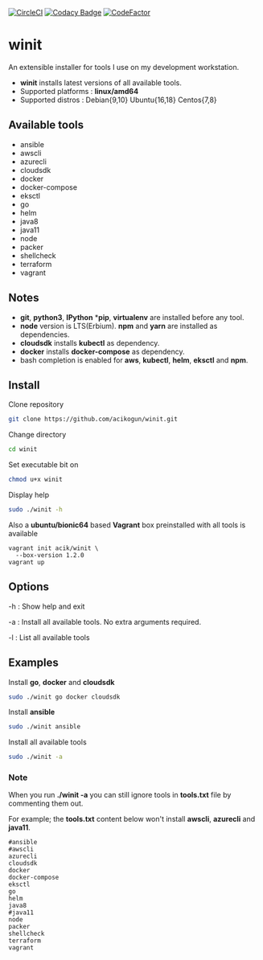 [![CircleCI](https://circleci.com/gh/acikogun/winit.svg?style=svg)](https://circleci.com/gh/acikogun/winit)
[![Codacy Badge](https://api.codacy.com/project/badge/Grade/51da81193a1848cab9962136cad93fc8)](https://app.codacy.com/manual/acikogun/winit?utm_source=github.com&utm_medium=referral&utm_content=acikogun/winit&utm_campaign=Badge_Grade_Dashboard)
[![CodeFactor](https://www.codefactor.io/repository/github/acikogun/winit/badge)](https://www.codefactor.io/repository/github/acikogun/winit)

# winit

An extensible installer for tools I use on my development workstation.

-  **winit** installs latest versions of all available tools.
-  Supported platforms : **linux/amd64**
-  Supported distros   : Debian{9,10} Ubuntu{16,18} Centos{7,8}

## Available tools

- ansible
- awscli
- azurecli
- cloudsdk
- docker
- docker-compose
- eksctl
- go
- helm
- java8
- java11
- node
- packer
- shellcheck
- terraform
- vagrant


## Notes

-  **git**, **python3**, **IPython** ***pip**, **virtualenv** are installed before any tool.
-  **node** version is LTS(Erbium). **npm** and **yarn** are installed as dependencies.
-  **cloudsdk** installs **kubectl** as dependency.
-  **docker** installs **docker-compose** as dependency.
-  bash completion is enabled for **aws**, **kubectl**, **helm**, **eksctl** and **npm**.

## Install

 Clone repository

```bash
git clone https://github.com/acikogun/winit.git
```

Change directory

```bash
cd winit
```

Set executable bit on

```bash
chmod u+x winit
```

Display help

```bash
sudo ./winit -h
```

Also a **ubuntu/bionic64** based **Vagrant** box preinstalled with all tools is available

```
vagrant init acik/winit \
  --box-version 1.2.0
vagrant up
```

## Options

  -h : Show help and exit

  -a : Install all available tools. No extra arguments required.

  -l : List all available tools

## Examples

Install **go**, **docker** and **cloudsdk**

```bash
sudo ./winit go docker cloudsdk
```

Install **ansible**

```bash
sudo ./winit ansible
```

Install all available tools

```bash
sudo ./winit -a
```
### Note

When you run **./winit -a** you can still ignore tools in **tools.txt** file by commenting them out.

For example; the **tools.txt** content below won't install **awscli**, **azurecli** and **java11**.

```plain
#ansible
#awscli
azurecli
cloudsdk
docker
docker-compose
eksctl
go
helm
java8
#java11
node
packer
shellcheck
terraform
vagrant
```

